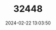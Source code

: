 ---
title: "32448"
category: "Rhododendron cyanocarpum"
draft: false
date: 2024-02-22 13:03:50
languages:
  Chinese: ["Languo Dujuan"]
---